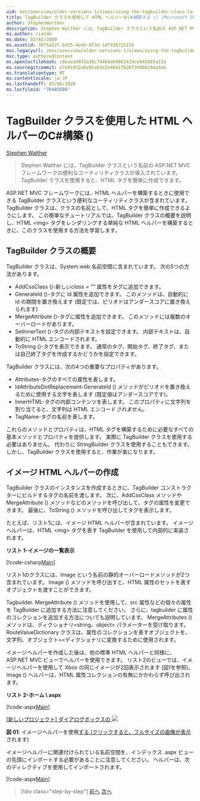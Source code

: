 ```yaml
---
uid: mvc/overview/older-versions-1/views/using-the-tagbuilder-class-to-build-html-helpers-cs
title: TagBuilder クラスを使用して HTML ヘルパーをC#構築する () |Microsoft Docs
author: StephenWalther
description: Stephen Walther には、TagBuilder クラスという名前の ASP.NET MVC フレームワークの便利なユーティリティクラスが導入されています。 TagBuilder クラスは簡単に使用できます。
ms.author: riande
ms.date: 03/02/2009
ms.assetid: 3975a52f-bd15-4edd-8f3d-1df93672515b
msc.legacyurl: /mvc/overview/older-versions-1/views/using-the-tagbuilder-class-to-build-html-helpers-cs
msc.type: authoredcontent
ms.openlocfilehash: c8eaea9932a30c744b9a69861619ce9458b5a23a
ms.sourcegitcommit: e7e91932a6e91a63e2e46417626f39d6b244a3ab
ms.translationtype: MT
ms.contentlocale: ja-JP
ms.lasthandoff: 03/06/2020
ms.locfileid: "78485608"
---
```

# <a name="using-the-tagbuilder-class-to-build-html-helpers-c"></a>TagBuilder クラスを使用した HTML ヘルパーのC#構築 ()

[Stephen Walther](https://github.com/StephenWalther)

> Stephen Walther には、TagBuilder クラスという名前の ASP.NET MVC フレームワークの便利なユーティリティクラスが導入されています。 TagBuilder クラスを使用すると、HTML タグを簡単に作成できます。

ASP.NET MVC フレームワークには、HTML ヘルパーを構築するときに使用できる TagBuilder クラスという便利なユーティリティクラスが含まれています。 TagBuilder クラスは、クラスの名前として、HTML タグを簡単に作成できるようにします。 この簡単なチュートリアルでは、TagBuilder クラスの概要を説明し、HTML &lt;img&gt; タグをレンダリングする単純な HTML ヘルパーを構築するときに、このクラスを使用する方法を学習します。

## <a name="overview-of-the-tagbuilder-class"></a>TagBuilder クラスの概要

TagBuilder クラスは、System.web 名前空間に含まれています。 次の5つの方法があります。

- AddCssClass ()-新しい*class = ""* 属性をタグに追加できます。
- GenerateId ()-タグに id 属性を追加できます。 このメソッドは、自動的に id の期間を置き換えます (既定では、ピリオドはアンダースコアに置き換えられます)
- MergeAttribute ()-タグに属性を追加できます。 このメソッドには複数のオーバーロードがあります。
- SetInnerText ()-タグの内部テキストを設定できます。 内部テキストは、自動的に HTML エンコードされます。
- ToString ()-タグを表示できます。 通常のタグ、開始タグ、終了タグ、または自己終了タグを作成するかどうかを指定できます。

TagBuilder クラスには、次の4つの重要なプロパティがあります。

- Attributes-タグのすべての属性を表します。
- IdAttributeDotReplacement-GenerateId () メソッドがピリオドを置き換えるために使用する文字を表します (既定値はアンダースコアです)。
- InnerHTML-タグの内部コンテンツを表します。 このプロパティに文字列を割り当てると、文字列は HTML エンコード*されません*。
- TagName-タグの名前を表します。

これらのメソッドとプロパティは、HTML タグを構築するために必要なすべての基本メソッドとプロパティを提供します。 実際に TagBuilder クラスを使用する必要はありません。 代わりに StringBuilder クラスを使用することもできます。 しかし、TagBuilder クラスを使用すると、作業が楽になります。

## <a name="creating-an-image-html-helper"></a>イメージ HTML ヘルパーの作成

TagBuilder クラスのインスタンスを作成するときに、TagBuilder コンストラクターにビルドするタグの名前を渡します。 次に、AddCssClass メソッドや MergeAttribute () メソッドなどのメソッドを呼び出して、タグの属性を変更できます。 最後に、ToString () メソッドを呼び出してタグを表示します。

たとえば、リスト1には、イメージ HTML ヘルパーが含まれています。 イメージヘルパーは、HTML &lt;img&gt; タグを表す TagBuilder を使用して内部的に実装されます。

**リスト 1-イメージの一覧表示**

[!code-csharp[Main](using-the-tagbuilder-class-to-build-html-helpers-cs/samples/sample1.cs)]

リスト1のクラスには、Image という名前の静的オーバーロードメソッドが2つ含まれています。 Image () メソッドを呼び出すと、HTML 属性のセットを表すオブジェクトを渡すことができます。

Tagbuilder. MergeAttribute () メソッドを使用して、src 属性などの個々の属性を TagBuilder に追加する方法に注意してください。 さらに、tagbuilder に属性のコレクションを追加する方法についても説明しています。 MergeAttributes () メソッドは、ディクショナリ&lt;string、object&gt; パラメーターを受け取ります。 RouteValueDictionary クラスは、属性のコレクションを表すオブジェクトを、文字列、オブジェクト&gt;&lt;ディクショナリに変換するために使用されます。

イメージヘルパーを作成した後は、他の標準 HTML ヘルパーと同様に、ASP.NET MVC ビューでヘルパーを使用できます。 リスト2のビューでは、イメージヘルパーを使用して Xbox の同じイメージが2回表示されます (図1を参照)。 Image () ヘルパーは、HTML 属性コレクションの有無にかかわらず呼び出されます。

**リスト 2-ホーム \ aspx**

[!code-aspx[Main](using-the-tagbuilder-class-to-build-html-helpers-cs/samples/sample2.aspx)]

[[新しいプロジェクト] ダイアログボックスの ![](using-the-tagbuilder-class-to-build-html-helpers-cs/_static/image1.jpg)](using-the-tagbuilder-class-to-build-html-helpers-cs/_static/image1.png)

**図 01**: イメージヘルパーを使用[する (クリックすると、フルサイズの画像が表示](using-the-tagbuilder-class-to-build-html-helpers-cs/_static/image2.png)されます)

イメージヘルパーに関連付けられている名前空間を、インデックス .aspx ビューの先頭にインポートする必要があることに注意してください。 ヘルパーは、次のディレクティブを使用してインポートされます。

[!code-aspx[Main](using-the-tagbuilder-class-to-build-html-helpers-cs/samples/sample3.aspx)]

> [!div class="step-by-step"]
> [前へ](creating-custom-html-helpers-cs.md)
> [次へ](creating-page-layouts-with-view-master-pages-cs.md)
